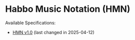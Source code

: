 # **Habbo Music Notation (HMN)**

Available Specifications:

- [HMN v1.0](./spec/HMN-v1_0.md) (last changed in 2025-04-12)

